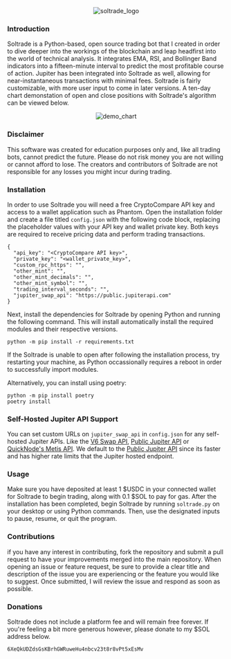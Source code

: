 <div align="center">
  <img src=https://github.com/noahtheprogrammer/soltrade/assets/81941019/aee060e2-d254-447e-b2ec-746367e06483 alt="soltrade_logo">
</div>

### Introduction
Soltrade is a Python-based, open source trading bot that I created in order to dive deeper into the workings of the blockchain and leap headfirst into the world of technical analysis. It integrates EMA, RSI, and Bollinger Band indicators into a fifteen-minute interval to predict the most profitable course of action. Jupiter has been integrated into Soltrade as well, allowing for near-instantaneous transactions with minimal fees. Soltrade is fairly customizable, with more user input to come in later versions. A ten-day chart demonstation of open and close positions with Soltrade's algorithm can be viewed below.

<div align="center">
  <img src=https://user-images.githubusercontent.com/81941019/227742349-d87b9dab-286e-47a9-a1b7-51f4e8023274.png alt="demo_chart">
</div>

### Disclaimer
This software was created for education purposes only and, like all trading bots, cannot predict the future.
Please do not risk money you are not willing or cannot afford to lose. 
The creators and contributors of Soltrade are not responsible for any losses you might incur during trading.

### Installation
In order to use Soltrade you will need a free CryptoCompare API key and access to a wallet application such as Phantom.
Open the installation folder and create a file titled `config.json` with the following code block, replacing the placeholder values with your API key and wallet private key. Both keys are required to receive pricing data and perform trading transactions.
```
{
  "api_key": "<CryptoCompare API key>",
  "private_key": "<wallet_private_key>",
  "custom_rpc_https": "",
  "other_mint": "",
  "other_mint_decimals": "",
  "other_mint_symbol": "",
  "trading_interval_seconds": "",
  "jupiter_swap_api": "https://public.jupiterapi.com"
}
```

Next, install the dependencies for Soltrade by opening Python and running the following command.
This will install automatically install the required modules and their respective versions.
```
python -m pip install -r requirements.txt
```
If the Soltrade is unable to open after following the installation process, try restarting your machine, as Python occassionally requires a reboot in order to successfully import modules.

Alternatively, you can install using poetry:
```
python -m pip install poetry
poetry install
```

### Self-Hosted Jupiter API Support

You can set custom URLs on `jupiter_swap_api` in `config.json` for any self-hosted Jupiter APIs. Like the [V6 Swap API](https://station.jup.ag/docs/apis/self-hosted), [Public Jupiter API](https://www.jupiterapi.com/) or [QuickNode's Metis API](https://marketplace.quicknode.com/add-on/metis-jupiter-v6-swap-api). We default to the [Public Jupiter API](https://www.jupiterapi.com/) since its faster and has higher rate limits that the Jupiter hosted endpoint.


### Usage
Make sure you have deposited at least 1 $USDC in your connected wallet for Soltrade to begin trading, along with 0.1 $SOL to pay for gas.
After the installation has been completed, begin Soltrade by running `soltrade.py` on your desktop or using Python commands.
Then, use the designated inputs to pause, resume, or quit the program.

### Contributions
if you have any interest in contributing, fork the repository and submit a pull request to have your improvements merged into the main repository. When opening an issue or feature request, be sure to provide a clear title and description of the issue you are experiencing or the feature you would like to suggest. Once submitted, I will review the issue and respond as soon as possible.

### Donations
Soltrade does not include a platform fee and will remain free forever.
If you're feeling a bit more generous however, please donate to my $SOL address below.
```
6XeQkUDZdsGsKBrhGWRuweHu4nbcv23t8r8vPt5xEsMv
```
